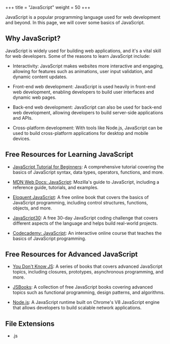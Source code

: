 +++
title = "JavaScript"
weight = 50
+++

JavaScript is a popular programming language used for web development and beyond. 
In this page, we will cover some basics of JavaScript.

## Why JavaScript?

JavaScript is widely used for building web applications, and it's a vital skill for web developers. Some of the reasons to learn JavaScript include:

- Interactivity: JavaScript makes websites more interactive and engaging, allowing for features such as animations, user input validation, and dynamic content updates.

- Front-end web development: JavaScript is used heavily in front-end web development, enabling developers to build user interfaces and dynamic web pages.

- Back-end web development: JavaScript can also be used for back-end web development, allowing developers to build server-side applications and APIs.

- Cross-platform development: With tools like Node.js, JavaScript can be used to build cross-platform applications for desktop and mobile devices.

## Free Resources for Learning JavaScript

- [JavaScript Tutorial for Beginners](https://www.w3schools.com/js/default.asp): A comprehensive tutorial covering the basics of JavaScript syntax, data types, operators, functions, and more.

- [MDN Web Docs: JavaScript](https://developer.mozilla.org/en-US/docs/Web/JavaScript): Mozilla's guide to JavaScript, including a reference guide, tutorials, and examples.

- [Eloquent JavaScript](https://eloquentjavascript.net/): A free online book that covers the basics of JavaScript programming, including control structures, functions, objects, and more.

- [JavaScript30](https://javascript30.com/): A free 30-day JavaScript coding challenge that covers different aspects of the language and helps build real-world projects.

- [Codecademy: JavaScript](https://www.codecademy.com/learn/introduction-to-javascript): An interactive online course that teaches the basics of JavaScript programming.

## Free Resources for Advanced JavaScript

- [You Don't Know JS](https://github.com/getify/You-Dont-Know-JS): A series of books that covers advanced JavaScript topics, including closures, prototypes, asynchronous programming, and more.

- [JSBooks](https://jsbooks.revolunet.com/): A collection of free JavaScript books covering advanced topics such as functional programming, design patterns, and algorithms.

- [Node.js](https://nodejs.org/en/): A JavaScript runtime built on Chrome's V8 JavaScript engine that allows developers to build scalable network applications.

## File Extensions

- .js
